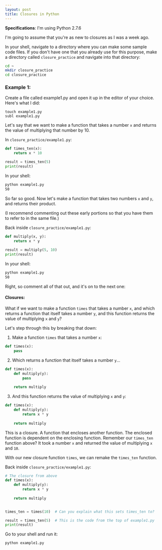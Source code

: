 ```yaml
---
layout: post
title: Closures in Python
---
```


**Specifications**: I'm using Python 2.7.6

I'm going to assume that you're as new to closures as I was a week ago.

In your shell, navigate to a directory where you can make some sample code files.
If you don't have one that you already use for this purpose, make a directory called `closure_practice` and navigate into that directory:

```bash
cd ~
mkdir closure_practice
cd closure_practice
```

### Example 1:

Create a file called example1.py and open it up in the editor of your choice. Here's what I did:

```
touch example1.py
subl example1.py
```

Let's say that we want to make a function that takes a number `x` and returns the value of multiplying that number by 10.

In `closure_practice/example1.py`:

```python
def times_ten(x):
    return x * 10

result = times_ten(5)
print(result)
```

In your shell:

```bash
python example1.py
50
```

So far so good. Now let's make a function that takes two numbers `x` and `y`, and returns their product.

(I recommend commenting out these early portions so that you have them to refer to in the same file.)

Back inside `closure_practice/example1.py`:

```python
def multiply(x, y):
    return x * y
    
result = multiply(5, 10)
print(result)
```

In your shell:

```bash
python example1.py
50
```

Right, so comment all of that out, and it's on to the next one:

#### Closures:

What if we want to make a function `times` that takes a number `x`, and which returns a function that itself takes a number `y`, and this function returns the value of multiplying `x` and `y`?

Let's step through this by breaking that down:

1. Make a function `times` that takes a number `x`:

```python
def times(x):
    pass
```

2. Which returns a function that itself takes a number `y`...

```python
def times(x):
    def multiply(y):
        pass
        
    return multiply
```

3. And this function returns the value of multiplying `x` and `y`:

```python
def times(x):
    def multiply(y):
        return x * y
    
    return multiply
```

This is a closure. A function that encloses another function. The enclosed function is dependent on the enclosing function.
Remember our `times_ten` function above? It took a number `x` and returned the value of multiplying `x` and `10`.

With our new closure function `times`, we can remake the `times_ten` function.

Back inside `closure_practice/example1.py`:

```python
# The closure from above
def times(x):
    def multiply(y):
        return x * y
    
    return multiply

    
times_ten = times(10)  # Can you explain what this sets times_ten to?

result = times_ten(5)  # This is the code from the top of example1.py
print(result)
```

Go to your shell and run it:

```bash
python example1.py

